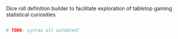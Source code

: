 Dice roll definition builder to facilitate exploration of tabletop gaming statistical curiosities 

```python

# TODO: syntax all outdated!
```
